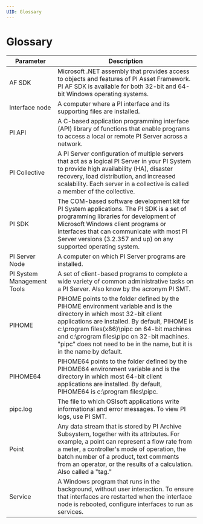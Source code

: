 ```yaml
---
UID: Glossary
---
```


# Glossary

| Parameter | Description |
| --------- | ----------- |
| AF SDK | Microsoft .NET assembly that provides access to objects and features of PI Asset Framework. PI AF SDK is available for both 32-bit and 64-bit Windows operating systems. |
| Interface node | A computer where a PI interface and its supporting files are installed. |
| PI API | A C-based application programming interface (API) library of functions that enable programs to access a local or remote PI Server across a network. |
| PI Collective | A PI Server configuration of multiple servers that act as a logical PI Server in your PI System to provide high availability (HA), disaster recovery, load distribution, and increased scalability. Each server in a collective is called a member of the collective. |
| PI SDK | The COM-based software development kit for PI System applications. The PI SDK is a set of programming libraries for development of Microsoft Windows client programs or interfaces that can communicate with most PI Server versions (3.2.357 and up) on any supported operating system. |
| PI Server Node | A computer on which PI Server programs are installed. |
| PI System Management Tools | A set of client-based programs to complete a wide variety of common administrative tasks on a PI Server. Also know by the acronym PI SMT. |
| PIHOME | PIHOME points to the folder defined by the PIHOME environment variable and is the directory in which most 32-bit client applications are installed. By default, PIHOME is c:\program files(x86)\pipc on 64-bit machines and c:\program files\pipc on 32-bit machines. "pipc" does not need to be in the name, but it is in the name by default. |
| PIHOME64 | PIHOME64 points to the folder defined by the PIHOME64 environment variable and is the directory in which most 64-bit client applications are installed. By default, PIHOME64 is c:\program files\pipc. |
| pipc.log | The file to which OSIsoft applications write informational and error messages. To view PI logs, use PI SMT. |
| Point | Any data stream that is stored by PI Archive Subsystem, together with its attributes. For example, a point can represent a flow rate from a meter, a controller's mode of operation, the batch number of a product, text comments from an operator, or the results of a calculation. Also called a "tag." |
| Service | A Windows program that runs in the background, without user interaction. To ensure that interfaces are restarted when the interface node is rebooted, configure interfaces to run as services. |